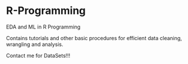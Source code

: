 # R-Programming
EDA and ML in R Programming

Contains tutorials and other basic procedures for efficient data cleaning, wrangling and analysis.

Contact me for DataSets!!!
